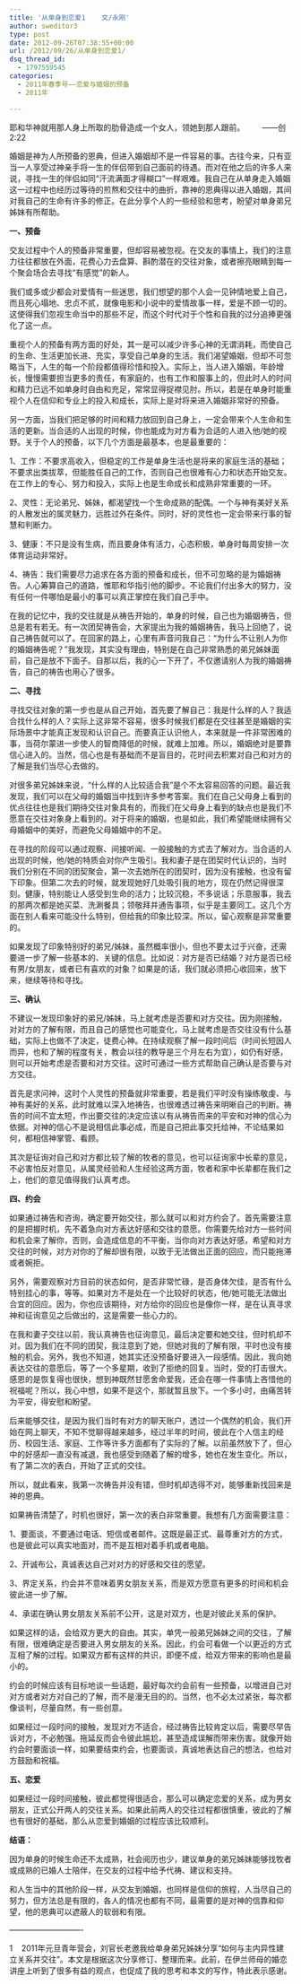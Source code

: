 ```yaml
---
title: '从单身到恋爱1    文/永刚'
author: sweditor3
type: post
date: 2012-09-26T07:38:55+00:00
url: /2012/09/26/从单身到恋爱1/
dsq_thread_id:
  - 1797559545
categories:
  - 2011年春季号——恋爱与婚姻的预备
  - 2011年

---
```

耶和华神就用那人身上所取的肋骨造成一个女人，领她到那人跟前。        ——创2:22

婚姻是神为人所预备的恩典，但进入婚姻却不是一件容易的事。古往今来，只有亚当一人享受过神亲手将一生的伴侣带到自己面前的待遇。而对在他之后的许多人来说，寻找一生的伴侣如同“汗流满面才得糊口”一样艰难。我自己在从单身走入婚姻这一过程中也经历过等待的煎熬和交往中的曲折，靠神的恩典得以进入婚姻，其间对我自己的生命有许多的修正。在此分享个人的一些经验和思考，盼望对单身弟兄姊妹有所帮助。

**一、预备**

交友过程中个人的预备非常重要，但却容易被忽视。在交友的事情上，我们的注意力往往都放在外面，花费心力去盘算、斟酌潜在的交往对象，或者擦亮眼睛到每一个聚会场合去寻找“有感觉”的新人。

我们或多或少都会对爱情有一些迷思，我们想望的那个人会一见钟情地爱上自己，而且死心塌地、忠贞不贰，就像电影和小说中的爱情故事一样，爱是不顾一切的。这使得我们忽视生命当中的那些不足，而这个时代对于个性和自我的过分追捧更强化了这一点。

重视个人的预备有两方面的好处，其一是可以减少许多心神的无谓消耗，而使自己的生命、生活更加长进、充实，享受自己单身的生活。我们渴望婚姻，但却不可忽略当下，人生的每一个阶段都值得珍惜和投入。实际上，当人进入婚姻，年龄增长，慢慢需要担当更多的责任，有家庭的，也有工作和服事上的，但此时人的时间和精力已远不如单身时自由和充足，常常显得捉襟见肘。所以，若是在单身时能重视个人在信仰和专业上的投入和成长，实际上是对将来进入婚姻非常好的预备。

另一方面，当我们把足够的时间和精力放回到自己身上，一定会带来个人生命和生活的更新。当合适的人出现的时候，你也能成为对方看为合适的人进入他/她的视野。关于个人的预备，以下几个方面是最基本，也是最重要的：

1、工作：不要求高收入，但稳定的工作是单身生活也是将来的家庭生活的基础；不要求出类拔萃，但能胜任自己的工作，否则自己也很难有心力和状态开始交友。在工作上的专心、努力和投入，实际上也是生命成长和成熟非常重要的一环。

2、灵性：无论弟兄、姊妹，都渴望找一个生命成熟的配偶。一个与神有美好关系的人散发出的属灵魅力，远胜过外在条件。同时，好的灵性也一定会带来行事的智慧和判断力。

3、健康：不只是没有生病，而且要身体有活力，心态积极，单身时每周安排一次体育运动非常好。

4、祷告：我们需要尽力追求在各方面的预备和成长，但不可忽略的是为婚姻祷告。人心筹算自己的道路，惟耶和华指引他的脚步。不论我们付出多大的努力，没有任何一件哪怕是最小的事可以真正掌控在我们自己手中。

在我的记忆中，我的交往就是从祷告开始的，单身的时候，自己也为婚姻祷告，但总是若有若无。有一次团契祷告会，大家提出为我的婚姻祷告，我马上回绝了，说自己祷告就可以了。在回家的路上，心里有声音问我自己：“为什么不让别人为你的婚姻祷告呢？”我发现，其实没有理由，特别是在自己非常熟悉的弟兄姊妹面前，自己是放不下面子。自那以后，我的心一下开了，不仅邀请别人为我的婚姻祷告，自己的祷告也用心了很多。

**二、寻找**

寻找交往对象的第一步也是从自己开始，首先要了解自己：我是什么样的人？我适合找什么样的人？实际上这非常不容易，很多时候我们都是在交往甚至是婚姻的实际场景中才能真正发现和认识自己。而要真正认识他人，本来就是一件非常困难的事，当荷尔蒙进一步使人的智商降低的时候，就难上加难。所以，婚姻绝对是要靠信心进入的。当然，信心也是有基础而不是盲目的，花时间去积累对自己和对方的了解是我们当尽心去做的。

对很多弟兄姊妹来说，“什么样的人比较适合我”是个不太容易回答的问题。最近我发现，我们可以在父母的婚姻当中找到许多参考答案。我们在自己父母身上看到的优点往往也是我们期待交往对象具有的，而我们在父母身上看到的缺点也是我们不愿意在交往对象身上看到的。对于将来的婚姻，也是如此，我们希望能继续拥有父母婚姻中的美好，而避免父母婚姻中的不足。

在寻找的阶段可以通过观察、间接听闻、一般接触的方式去了解对方。当合适的人出现的时候，他/她的特质会对你产生吸引。我和妻子是在团契时代认识的，当时我们分别在不同的团契聚会，第一次去她所在的团契时，因为没有接触，也没有留下印象。但第二次去的时候，就发现她好几处吸引我的地方，现在仍然记得很深刻。健康，特别能让人感受到生命的活力；比较沉稳，不多说话；乐意服事，我去的那两次都是她买菜、洗涮餐具；领敬拜并通告事项，似乎是主要同工。这几个方面在别人看来可能没什么特别，但给我的印象比较深。所以，留心观察是非常重要的。

如果发现了印象特别好的弟兄/姊妹，虽然概率很小，但也不要太过于兴奋，还需要进一步了解一些基本的、关键的信息。比如说：对方是否已结婚？对方是否已经有男/女朋友，或者已有喜欢的对象？如果是的话，我们就必须把心收回来，放下来，继续等待和寻找。

**三、确认**

不建议一发现印象好的弟兄/姊妹，马上就考虑是否要和对方交往。因为刚接触，对对方的了解有限，而且自己的感觉也可能变化，马上就考虑是否交往没有什么基础，实际上也做不了决定，徒费心神。在持续观察了解一段时间后（时间长短因人而异，也和了解的程度有关，教会以往的教导是三个月左右为宜），如仍有好感，则可以开始考虑是否要和对方交往。这时可通过一些方式帮助自己确认是否要与对方交往。

首先是求问神，这时个人灵性的预备就非常重要，若是我们平时没有操练敬虔、与神有美好的关系，此时就难以深入地祷告，也很难透过祷告来明晰自己的判断。祷告的时间不宜太短，作出要交往的决定应该以有从祷告而来的平安和对神的信心为依据。对神的信心不是说相信此事必成，而是自己把此事交托给神，不论结果如何，都相信神掌管、看顾。

其次是征询对自己和对方都比较了解的牧者的意见，也可以征询家中长辈的意见，不必害怕反对意见，从属灵经验和人生经验这两方面，牧者和家中长辈都在我们之上，他们的意见值得我们认真考虑。

**四、约会**

如果通过祷告和咨询，确定要开始交往，那么就可以和对方约会了。首先需要注意的是把握时机，先不着急向对方表达好感和交往的意愿。你需要先给对方一些时间和机会来了解你，否则，会造成信息的不平衡，当你向对方表达好感，希望和对方交往的时候，对方对你的了解却很有限，以致于无法做出正面的回应，而只能拖滞或者婉拒。

另外，需要观察对方目前的状态如何，是否非常忙碌，是否身体欠佳，是否有什么特别挂心的事，等等。如果对方不是处在一个比较好的状态，他/她可能无法做出合宜的回应。因为，你也应该期待，对方给你的回应也是像你一样，是在认真寻求神和征询意见之后做出的，这是需要一些心力的。

在我和妻子交往以前，我认真祷告也征询意见，最后决定要和她交往，但时机却不对。因为我们在不同的团契，我注意到了她，但她对我的了解有限，平时也没有接触的机会。另外，我也不知道，她其实还没预备好要进入一段感情。因此，我向她表达交往的意愿后，等了一个多星期，收到了拒绝的回复。当时，受的打击很大。感恩的是恢复得也很快，想到神既然甘愿舍命爱我，还会在哪一件事情上吝惜他的祝福呢？所以，我心中想，如果不是这个，那就暂且放下。一个多小时，由痛苦转为平安，得安慰和盼望。

后来能够交往，是因为我们当时有对方的聊天账户，透过一个偶然的机会，我们开始在网上聊天，不知不觉聊得越来越多，经过半年的时间，彼此在个人信主的经历、校园生活、家庭、工作等许多方面都有了实际的了解。以前虽然放下了，但心中的好感却一直没有减退，我也感受到随着了解的增多，她也在发生变化。所以，有了第二次的表白，开始了正式的交往。

所以，就此看来，我第一次祷告并没有错，但时机却选得不对，能够重新找回来是神的恩典。

如果祷告清楚了，时机也很好，第一次的表白非常重要。我想有几方面需要注意：

1、要面谈，不要通过电话、短信或者邮件。这既是最正式、最尊重对方的方式，也是彼此可以真实地面对，而不是互相对着手机或者电脑。

2、开诚布公，真诚表达自己对对方的好感和交往的愿望。

3、界定关系，约会并不意味着男女朋友关系，而是双方愿意有更多的时间和机会彼此进一步了解。

4、承诺在确认男女朋友关系前不公开，这是对双方，也是对彼此关系的保护。

如果这样的话，会给双方更大的自由。其实，单凭一般弟兄姊妹之间的交往，了解有限，很难确定是否要进入男女朋友的关系。因此，约会可看做一个以更近的方式互相了解的过程。如果双方都有这样的共识，即便不成，给双方带来的影响也是最小的。

约会的时候应该有目标地谈一些话题，最好每次约会前有一些预备，以增进自己对对方或者对方对自己的了解，而不是漫无目的的。当然，也不必太过紧张，每次都像谈判，尽量自然，有一些创意。

如果经过一段时间的接触，发现对方不适合，经过祷告比较肯定以后，需要尽早告诉对方，不必勉强。拖延反而会令彼此尴尬，甚至造成误解而带来伤害。就像开始约会时要面谈一样，如果要结束约会，也要面谈，真诚地表达自己的想法，也给对方鼓励和祝福。

**五、恋爱**

如果经过一段时间接触，彼此都觉得很适合，那么可以确定恋爱的关系，成为男女朋友，正式公开两人的交往关系。如果此前两人的交往过程都很慎重，彼此的了解也有很好的基础，那么从恋爱到婚姻的过程应该比较顺利。

**结语：**

因为单身的时候生命还不太成熟，社会阅历也少，建议单身的弟兄姊妹能够找牧者或成熟的已婚人士陪伴，在交友的过程中给予代祷、建议和支持。

和人生当中的其他阶段一样，从交友到婚姻，也同样是信仰的旅程，人当尽自己的努力，但方法总是有限的，各人的情况也都有不同，最需要的是对神的信靠和仰望，他的恩典可以遮蔽人的软弱和有限。

&#8212;&#8212;&#8212;&#8212;&#8212;&#8212;&#8212;&#8212;&#8212;-
  
1    2011年元旦青年营会，刘官长老邀我给单身弟兄姊妹分享“如何与主内异性建立关系并交往”。本文是根据这次分享修订、整理而来。此前，在伊兰师母的婚恋讲座上听到了很多有益的观点，也促成了我的思考和本文的写作，特此表示感谢。